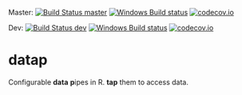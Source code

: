 

Master: [![Build Status master](https://travis-ci.org/gluc/datapR.svg?branch=master)](https://travis-ci.org/gluc/datapR) [![Windows Build status]( https://ci.appveyor.com/api/projects/status/github/gluc/datapR?branch=master&svg=true)](https://ci.appveyor.com/project/gluc/data.tree) [![codecov.io](http://codecov.io/github/gluc/datapR/coverage.svg?branch=master)](http://codecov.io/github/gluc/datapR?branch=master)

Dev: [![Build Status dev](https://travis-ci.org/gluc/datapR.svg?branch=dev)](https://travis-ci.org/gluc/datapR) [![Windows Build status]( https://ci.appveyor.com/api/projects/status/github/gluc/datapR?branch=dev&svg=true)](https://ci.appveyor.com/project/gluc/datapR) [![codecov.io](http://codecov.io/github/gluc/datapR/coverage.svg?branch=dev)](http://codecov.io/github/gluc/datapR?branch=dev)

# datap
Configurable **data** **p**ipes in R. **tap** them to access data.


